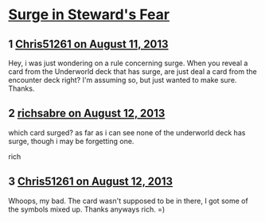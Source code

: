 # [Surge in Steward&#039;s Fear](https://community.fantasyflightgames.com/topic/88271-surge-in-stewards-fear/)

## 1 [Chris51261 on August 11, 2013](https://community.fantasyflightgames.com/topic/88271-surge-in-stewards-fear/?do=findComment&comment=836943)

Hey, i was just wondering on a rule concerning surge. When you reveal a card from the Underworld deck that has surge, are just deal a card from the encounter deck right? I'm assuming so, but just wanted to make sure. Thanks.

## 2 [richsabre on August 12, 2013](https://community.fantasyflightgames.com/topic/88271-surge-in-stewards-fear/?do=findComment&comment=836969)

which card surged? as far as i can see none of the underworld deck has surge, though i may be forgetting one.

rich

## 3 [Chris51261 on August 12, 2013](https://community.fantasyflightgames.com/topic/88271-surge-in-stewards-fear/?do=findComment&comment=837132)

Whoops, my bad. The card wasn't supposed to be in there, I got some of the symbols mixed up. Thanks anyways rich. =)

